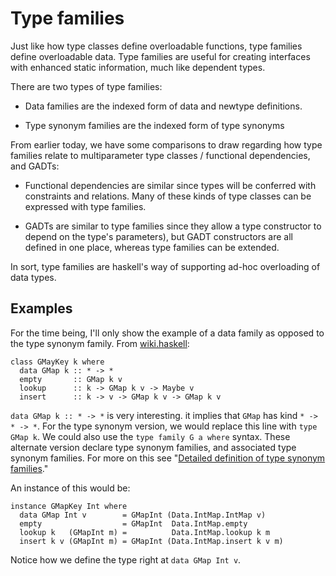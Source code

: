 Type families
==================

Just like how type classes define overloadable functions, type families define
overloadable data. Type families are useful for creating interfaces with
enhanced static information, much like dependent types.

There are two types of type families:

+ Data families are the indexed form of data and newtype definitions.

+ Type synonym families are the indexed form of type synonyms

From earlier today, we have some comparisons to draw regarding how type
families relate to multiparameter type classes / functional dependencies, and
GADTs:

+ Functional dependencies are similar since types will be conferred with
  constraints and relations. Many of these kinds of type classes can be expressed
  with type families.

+ GADTs are similar to type families since they allow a type constructor to
  depend on the type's parameters), but GADT constructors are all defined in one
  place, whereas type families can be extended.

In sort, type families are haskell's way of supporting ad-hoc overloading of
data types.

Examples
----------------------

For the time being, I'll only show the example of a data family as opposed to
the type synonym family. From [wiki.haskell][wiki-hs]:

    class GMayKey k where
      data GMap k :: * -> *
      empty       :: GMap k v
      lookup      :: k -> GMap k v -> Maybe v
      insert      :: k -> v -> GMap k v -> GMap k v

`data GMap k :: * -> *` is very interesting. it implies that `GMap` has kind `*
-> * -> *`. For the type synonym version, we would replace this line with `type
GMap k`. We could also use the `type family G a where` syntax. These alternate
version declare type synonym families, and associated type synonym families.
For more on this see "[Detailed definition of type synonym families][wiki-hs]."


An instance of this would be:

    instance GMapKey Int where
      data GMap Int v        = GMapInt (Data.IntMap.IntMap v)
      empty                  = GMapInt  Data.IntMap.empty
      lookup k   (GMapInt m) =          Data.IntMap.lookup k m
      insert k v (GMapInt m) = GMapInt (Data.IntMap.insert k v m)

Notice how we define the type right at `data GMap Int v`.

[wiki-hs]: https://wiki.haskell.org/GHC/Type_families
[spj]: https://ghc.haskell.org/trac/ghc/blog/LetGeneralisationInGhc7

